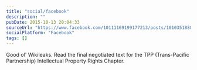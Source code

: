 ```yaml
---
title: "social/facebook"
description: ""
pubDate: 2015-10-13 20:04:33
sourceUrl: "https://www.facebook.com/10111169199177213/posts/10103518888176783"
socialPlatform: "Facebook"
tags: []
---
```


Good ol' Wikileaks. Read the final negotiated text for the TPP (Trans-Pacific Partnership) Intellectual Property Rights Chapter.


